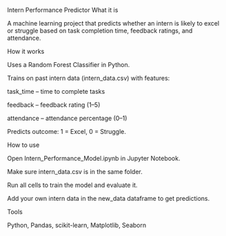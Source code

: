 Intern Performance Predictor
What it is

A machine learning project that predicts whether an intern is likely to excel or struggle based on task completion time, feedback ratings, and attendance.

How it works

Uses a Random Forest Classifier in Python.

Trains on past intern data (intern_data.csv) with features:

task_time – time to complete tasks

feedback – feedback rating (1–5)

attendance – attendance percentage (0–1)

Predicts outcome: 1 = Excel, 0 = Struggle.

How to use

Open Intern_Performance_Model.ipynb in Jupyter Notebook.

Make sure intern_data.csv is in the same folder.

Run all cells to train the model and evaluate it.

Add your own intern data in the new_data dataframe to get predictions.

Tools

Python, Pandas, scikit-learn, Matplotlib, Seaborn

